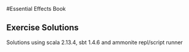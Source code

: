#Essential Effects Book

## Exercise Solutions

Solutions using scala 2.13.4, sbt 1.4.6 and ammonite repl/script runner
